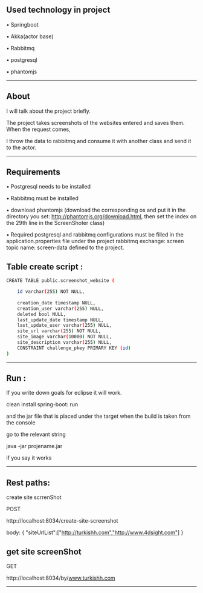 ## Used technology in project

•	Springboot

•	Akka(actor base)

•	Rabbitmq

•	postgresql

•	phantomjs 

------------------------------------------------------
## About

I will talk about the project briefly.

The project takes screenshots of the websites entered and saves them. When the request comes,

I throw the data to rabbitmq and consume it with another class and send it to the actor.

------------------------------------------------------
## Requirements

•	Postgresql needs to be installed

•	Rabbitmq must be installed

•	download phantomjs (download the corresponding os and put it in the directory you set: http://phantomjs.org/download.html, then set the index on the 29th line in the ScreenShoter class)

•	Required postgresql and rabbitmq configurations must be filled in the application.properties file under the project
rabbitmq exchange: screen topic name: screen-data defined to the project.



## Table  create script : 
```bash
CREATE TABLE public.screenshot_website (

	id varchar(255) NOT NULL,
	
	creation_date timestamp NULL,
	creation_user varchar(255) NULL,
	deleted bool NULL,
	last_update_date timestamp NULL,
	last_update_user varchar(255) NULL,
	site_url varchar(255) NOT NULL,
	site_image varchar(10000) NOT NULL,
	site_description varchar(255) NULL,
	CONSTRAINT challenge_pkey PRIMARY KEY (id)
)
```

--------------------------------------------------------------------------------
## Run :

If you write down goals for eclipse it will work.

clean install spring-boot: run

and the jar file that is placed under the target when the build is taken from the console

go to the relevant string

java -jar projename.jar

if you say it works

-------------------------------------------------------

## Rest paths:

create site scrrenShot

POST

http://localhost:8034/create-site-screenshot

body:
{
	"siteUrlList":["http://turkishh.com","http://www.4dsight.com"]
}


## get site screenShot

GET

http://localhost:8034/by/www.turkishh.com

--------------------------------------------------------------------
